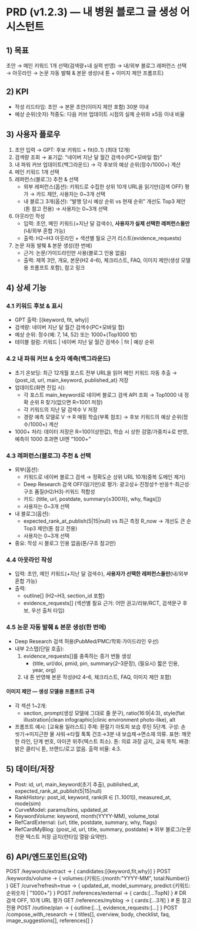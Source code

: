 # PRD (v1.2.3) — 내 병원 블로그 글 생성 어시스턴트

## 1) 목표
초안 → 메인 키워드 1개 선택(검색량+내 실력 반영) → 내/외부 블로그 레퍼런스 선택 → 아웃라인 → 논문 자동 발췌 & 본문 생성(내 톤 + 이미지 제안 프롬프트)

## 2) KPI
- 작성 리드타임: 초안 → 본문 초안(이미지 제안 포함) 30분 이내
- 예상 순위(숫자) 적중도: 다음 커브 업데이트 시점의 실제 순위와 ±5등 이내 비율

## 3) 사용자 플로우
1. 초안 입력 → GPT: 후보 키워드 + fit(0..1) (최대 12개)
2. 검색량 조회 → 표기값: “네이버 지난 달 월간 검색수(PC+모바일 합)”
3. 내 파워 커브 업데이트(백그라운드) → 각 후보의 예상 순위(정수/1000+) 계산
4. 메인 키워드 1개 선택
5. 레퍼런스(블로그) 추천 & 선택
   - 외부 레퍼런스(옵션): 키워드로 수집한 상위 10개 URL을 읽기만(검색 OFF) 평가 → 카드 제안, 사용자는 0~3개 선택
   - 내 블로그 3개(옵션): “발행 당시 예상 순위 vs 현재 순위” 개선도 Top3 제안(톤 참고 전용) → 사용자는 0~3개 선택
6. 아웃라인 작성
   - 입력: 초안, 메인 키워드(+지난 달 검색수), **사용자가 실제 선택한 레퍼런스들만**(내/외부 혼합 가능)
   - 출력: H2~H3 아웃라인 + 섹션별 필요 근거 리스트(evidence_requests)
7. 논문 자동 발췌 & 본문 생성(한 번에)
   - 근거: 논문/가이드라인만 사용(블로그 인용 없음)
   - 출력: 제목 3안, 개요, 본문(H2 4–6), 체크리스트, FAQ, 이미지 제안(생성 모델용 프롬프트 포함), 참고 링크

## 4) 상세 기능

### 4.1 키워드 후보 & 표시
- GPT 출력: [{keyword, fit, why}]
- 검색량: 네이버 지난 달 월간 검색수(PC+모바일 합)
- 예상 순위: 정수(예: 7, 14, 52) 또는 1000+(Top1000 밖)
- 테이블 컬럼: 키워드 | 네이버 지난 달 월간 검색수 | fit | 예상 순위

### 4.2 내 파워 커브 & 숫자 예측(백그라운드)
- 초기 온보딩: 최근 12개월 포스트 전부 URL을 읽어 메인 키워드 자동 추출 → {post_id, url, main_keyword, published_at} 저장
- 업데이트(화면 진입 시):
  - 각 포스트 main_keyword로 네이버 블로그 검색 API 조회 → Top1000 내 정확 순위 R 찾기(없으면 R=1001 저장)
  - 각 키워드의 지난 달 검색수 V 저장
  - 경량 예측 모델로 V → R 매핑 학습(부록 참조) → 후보 키워드의 예상 순위(정수/1000+) 계산
- 1000+ 처리: 데이터 저장은 R=1001(상한값), 학습 시 상한 검열/가중치↓로 반영, 예측이 1000 초과면 UI엔 “1000+”

### 4.3 레퍼런스(블로그) 추천 & 선택
- 외부(옵션):
  - 키워드로 네이버 블로그 검색 → 정확도순 상위 URL 10개(중복 도메인 제거)
  - Deep Research 검색 OFF(읽기만)로 평가: 광고성↓·진정성↑·반응↑·최근성·구조 품질(H2/H3)·키워드 적합성
  - 카드: {title, url, postdate, summary(≤300자), why, flags[]}
  - 사용자는 0~3개 선택
- 내 블로그(옵션):
  - expected_rank_at_publish(5|15|null) vs 최근 측정 R_now → 개선도 큰 순 Top3 제안(톤 참고 전용)
  - 사용자는 0~3개 선택
- 중요: 작성 시 블로그 인용 없음(톤/구조 참고만)

### 4.4 아웃라인 작성
- 입력: 초안, 메인 키워드(+지난 달 검색수), **사용자가 선택한 레퍼런스들만**(내/외부 혼합 가능)
- 출력:
  - outline[] (H2~H3, section_id 포함)
  - evidence_requests[] (섹션별 필요 근거: 어떤 권고/리뷰/RCT, 검색문구 후보, 우선 출처 타입)

### 4.5 논문 자동 발췌 & 본문 생성(한 번에)
- Deep Research 검색 허용(PubMed/PMC/학회·가이드라인 우선)
- 내부 2스텝(단일 호출):
  1) evidence_requests[]를 충족하는 증거 번들 생성
     - {title, url/doi, pmid, pin, summary(2–3문장), (필요시) 짧은 인용, year, org}
  2) 내 톤 반영해 본문 작성(H2 4–6, 체크리스트, FAQ, 이미지 제안 포함)

#### 이미지 제안 — 생성 모델용 프롬프트 규격
- 각 섹션 1~2개:
  - section, prompt(생성 모델에 그대로 줄 문구), ratio(16:9|4:3), style(flat illustration|clean infographic|clinic environment photo-like), alt
- 프롬프트 예시:
  [교육용 일러스트]
  주제: 환절기 아토피 보습 루틴 5단계.
  구성: 손 씻기→미지근한 물 샤워→타월 톡톡 건조→3분 내 보습제→면소재 의류.
  표현: 깨끗한 라인, 단계 번호, 아이콘 위주(텍스트 최소).
  톤: 의료 과장 금지, 교육 목적.
  배경: 밝은 클리닉 톤, 브랜드/로고 없음.
  출력 비율: 4:3.

## 5) 데이터/저장
- Post: id, url, main_keyword(초기 추출), published_at, expected_rank_at_publish(5|15|null)
- RankHistory: post_id, keyword, rank(R ∈ [1..1001]), measured_at, mode(sim)
- CurveModel: params/bins, updated_at
- KeywordVolume: keyword, month(YYYY-MM), volume_total
- RefCardExternal: {url, title, postdate, summary, why, flags}
- RefCardMyBlog: {post_id, url, title, summary, postdate}
※ 외부 블로그/논문 전문 텍스트 저장 금지(런타임 열람·요약만).

## 6) API/엔드포인트(요약)
POST /keywords/extract         → { candidates:[{keyword,fit,why}] }
POST /keywords/volume          → { volumes:{키워드:{month:"YYYY-MM", total:Number}} }
GET  /curve?refresh=true       → { updated_at, model_summary, predict:{키워드: 순위숫자 | "1000+"} }
POST /references/external      → { cards:[...TopN] }      # DR 검색 OFF, 10개 URL 평가
GET  /references/myblog        → { cards:[...3개] }       # 톤 참고 전용
POST /outline/plan             → { outline:[...], evidence_requests:[...] }
POST /compose_with_research    → { titles[], overview, body, checklist, faq, image_suggestions[], references[] }
